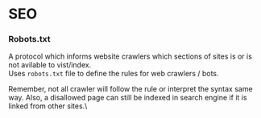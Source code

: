 # SEO



### Robots.txt

A protocol which informs website crawlers which sections of sites is or is not avilable to vist/index.\
Uses `robots.txt` file to define the rules for web crawlers / bots.

Remember, not all crawler will follow the rule or interpret the syntax same way. Also, a disallowed page can still be indexed in search engine if it is linked from other sites.\
